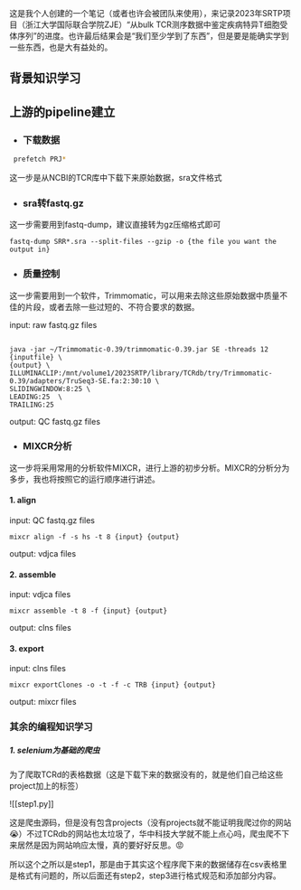 这是我个人创建的一个笔记（或者也许会被团队来使用），来记录2023年SRTP项目（浙江大学国际联合学院ZJE）“从bulk TCR测序数据中鉴定疾病特异T细胞受体序列”的进度。也许最后结果会是“我们至少学到了东西”，但是要是能确实学到一些东西，也是大有益处的。
## 背景知识学习

## 上游的pipeline建立

 - ### 下载数据
```bash
 prefetch PRJ*
 ```
这一步是从NCBI的TCR库中下载下来原始数据，sra文件格式

- ### sra转fastq.gz

这一步需要用到fastq-dump，建议直接转为gz压缩格式即可
```shell
fastq-dump SRR*.sra --split-files --gzip -o {the file you want the output in}
```


- ### 质量控制
这一步需要用到一个软件，Trimmomatic，可以用来去除这些原始数据中质量不佳的片段，或者去除一些过短的、不符合要求的数据。

input: raw fastq.gz files

 ```shell

java -jar ~/Trimmomatic-0.39/trimmomatic-0.39.jar SE -threads 12 {inputfile} \
{output} \
ILLUMINACLIP:/mnt/volume1/2023SRTP/library/TCRdb/try/Trimmomatic-0.39/adapters/TruSeq3-SE.fa:2:30:10 \
SLIDINGWINDOW:8:25 \
LEADING:25  \
TRAILING:25

```
	
output: QC fastq.gz files

- ### MIXCR分析
这一步将采用常用的分析软件MIXCR，进行上游的初步分析。MIXCR的分析分为多步，我也将按照它的运行顺序进行讲述。

#### 1. align
 input: QC fastq.gz files

```shell
mixcr align -f -s hs -t 8 {input} {output}
```
 output: vdjca files
 
#### 2. assemble
input: vdjca files

```shell
mixcr assemble -t 8 -f {input} {output}
```

output: clns files

#### 3. export
input: clns files

```shell
mixcr exportClones -o -t -f -c TRB {input} {output}
```

output: mixcr files












### 其余的编程知识学习 

#####  1. selenium为基础的爬虫
为了爬取TCRd的表格数据（这是下载下来的数据没有的，就是他们自己给这些project加上的标签）

![[step1.py]]

这是爬虫源码，但是没有包含projects（没有projects就不能证明我爬过你的网站😭）不过TCRdb的网站也太垃圾了，华中科技大学就不能上点心吗，爬虫爬不下来居然是因为网站响应太慢，真的要好好反思。😡

所以这个之所以是step1，那是由于其实这个程序爬下来的数据储存在csv表格里是格式有问题的，所以后面还有step2，step3进行格式规范和添加部分内容。
